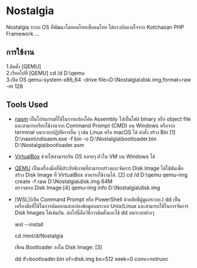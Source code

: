 # Nostalgia
 Nostalgia ระบบ OS ที่พัฒนาโดยคนไทยเพื่อคนไทย
ได้เเรงบัลดาลใจจาก Kotchasan PHP Framework  ...


 ## การใช้งาน
 1.ติดตั้ง [QEMU] <br>
 2.เรียกไปที่ [QEMU]  cd /d D:\qemu <br>
 3.เปิด OS   qemu-system-x86_64 -drive file=D:\Nostalgia\disk.img,format=raw -m 128 <br>


 ## Tools Used
- [nasm](https://www.nasm.us/) 
เป็นโปรแกรมที่ใช้ในการแปลงโค้ด Assembly ไปเป็นไฟล์ binary หรือ object file และสามารถเรียกใช้งานจาก Command Prompt (CMD) 
บน Windows หรือจาก terminal บนระบบปฏิบัติการอื่น ๆ เช่น Linux หรือ macOS ได้
คำสั่ง สร้าง Bin [1]
D:\nasm\ndisasm.exe -f bin -o D:\Nostalgia\bootloader.bin D:\Nostalgia\bootloader.asm

- [VirtualBox](https://www.virtualbox.org/) 
ช่วยให้สามารถรัน OS หลายๆ ตัวใน VM บน Windows ได้

- [QEMU](https://www.virtualbox.org/) 
เป็นเครื่องมือที่มีประสิทธิภาพที่สามารถสร้างและจัดการ Disk Image ได้ใช้มันเพื่อสร้าง Disk Image ที่ VirtualBox สามารถใช้งานได้. [2]
cd /d D:\qemu 
qemu-img create -f raw D:\Nostalgia\disk.img 64M<br>
ตรวจสอบ Disk Image:[4]
qemu-img info D:\Nostalgia\disk.img

- [WSL](เปิด Command Prompt หรือ PowerShell ด้วยสิทธิ์ผู้ดูแลระบบ.)
 dd เป็นเครื่องมือที่ใช้ในการคัดลอกและแปลงข้อมูลบนระบบ Unix/Linux และสามารถใช้ในการจัดการ Disk Images ได้เช่นกัน. ต่อไปนี้คือวิธีการติดตั้งและใช้ dd บนระบบต่างๆ

    wsl --install
  
    cd /mnt/d/Nostalgia
  
    เขียน Bootloader ลงใน Disk Image: [3]
  
    dd if=bootloader.bin of=disk.img bs=512 seek=0 conv=notrunc













